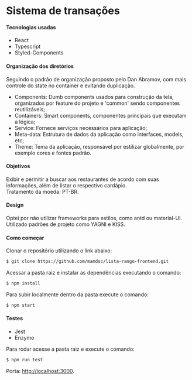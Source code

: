 # Sistema de transações

#### Tecnologias usadas

- React
- Typescript
- Styled-Components

#### Organização dos diretórios

Seguindo o padrão de organização proposto pelo Dan Abramov, com mais controle do state no container e evitando duplicação.

- Components: Dumb components usados para construção da tela, organizados por feature do projeto e 'common' sendo componentes reutilizáveis;
- Containers: Smart components, componentes principais que executam a lógica;
- Service: Fornece serviços necessários para aplicação;
- Meta-data: Estrutura de dados da aplicação como interfaces, models, etc;
- Theme: Tema da aplicação, responsável por estilizar globalmente, por exemplo cores e fontes padrão.

#### Objetivos

Exibir e permitir a buscar aos restaurantes de acordo com suas informações, além de listar o respectivo cardápio.<br>
Tratamento da moeda: PT-BR.

#### Design

Optei por não utilizar frameworks para estilos, como antd ou material-UI.<br>
Utilizado padrões de projeto como YAGNI e KISS.

#### Como começar

Clonar o repositório utilizando o link abaixo:

```bash
$ git clone https://github.com/mamdsc/lista-rango-frontend.git
```

Acessar a pasta raiz e instalar as dependências executando o comando:

```bash
$ npm install
```

Para subir localmente dentro da pasta execute o comando: 

```bash
$ npm start
```

#### Testes

- Jest
- Enzyme

Para rodar acesse a pasta raiz e execute o comando:

```bash
$ npm run test
```

Porta: [http://localhost:3000](http://localhost:3000).